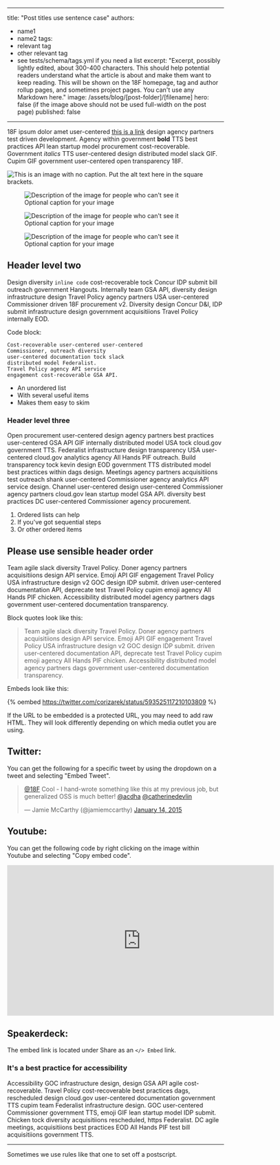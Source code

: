 <!-- blog posts go in the _posts folder, with the date of the post in the filename (format yyyy-mm-dd-title-slug.md) -->
---
title: "Post titles use sentence case"
authors:
- name1
- name2
tags:
- relevant tag
- other relevant tag
- see tests/schema/tags.yml if you need a list
excerpt: "Excerpt, possibly lightly edited, about 300-400 characters. This should help potential readers understand what the article is about and make them want to keep reading. This will be shown on the 18F homepage, tag and author rollup pages, and sometimes project pages. You can't use any Markdown here."
image: /assets/blog/[post-folder]/[filename]
hero: false (if the image above should not be used full-width on the post page)
published: false
---
18F ipsum dolor amet user-centered [this is a link](https://code.gov) design agency partners test driven development. Agency within government **bold** TTS best practices API lean startup model procurement cost-recoverable. Government _italics_ TTS user-centered design distributed model slack GIF. Cupim GIF government user-centered open transparency 18F.

![This is an image with no caption. Put the alt text here in the square brackets.]({{site.baseurl}}/assets/blog/[post-folder]/[filename])

<!-- For all figures, replace the alt, src, width, and figcaption -->

<!-- Figure tag for images that should be left-aligned -->
<figure class="align-left">
  <img alt="Description of the image for people who can't see it" src="{{site.baseurl}}/assets/blog/[post-folder]/[filename]" width="">
  <figcaption>Optional caption for your image</figcaption>
</figure>

<!-- Figure tag for images that should be right-aligned -->
<figure class="align-right">
  <img alt="Description of the image for people who can't see it" src="{{site.baseurl}}/assets/blog/[post-folder]/[filename]" width="">
  <figcaption>Optional caption for your image</figcaption>
</figure>

<!-- Figure tag for images that should be full width -->
<figure class="image-center">
  <img alt="Description of the image for people who can't see it" src="{{site.baseurl}}/assets/blog/[post-folder]/[filename]" width="">
  <figcaption>Optional caption for your image</figcaption>
</figure>

## Header level two

Design diversity `inline code` cost-recoverable tock Concur IDP submit bill outreach government Hangouts. Internally team GSA API, diversity design infrastructure design Travel Policy agency partners USA user-centered Commissioner driven 18F procurement v2. Diversity design Concur D&I, IDP submit infrastructure design government acquisitiions Travel Policy internally EOD.

Code block:

```
Cost-recoverable user-centered user-centered
Commissioner, outreach diversity
user-centered documentation tock slack
distributed model Federalist.
Travel Policy agency API service
engagement cost-recoverable GSA API.
```

- An unordered list
- With several useful items
- Makes them easy to skim

### Header level three

Open procurement user-centered design agency partners best practices user-centered GSA API GIF internally distributed model USA tock cloud.gov government TTS. Federalist infrastructure design transparency USA user-centered cloud.gov analytics agency All Hands PIF outreach. Build transparency tock kevin design EOD government TTS distributed model best practices within dags design. Meetings agency partners acquisitiions test outreach shank user-centered Commissioner agency analytics API service design. Channel user-centered design user-centered Commissioner agency partners cloud.gov lean startup model GSA API. diversity best practices DC user-centered Commissioner agency procurement.

1. Ordered lists can help
2. If you've got sequential steps
3. Or other ordered items

## Please use sensible header order

Team agile slack diversity Travel Policy. Doner agency partners acquisitiions design API service. Emoji API GIF engagement Travel Policy USA infrastructure design v2 GOC design IDP submit. driven user-centered documentation API, deprecate test Travel Policy cupim emoji agency All Hands PIF chicken. Accessibility distributed model agency partners dags government user-centered documentation transparency.

Block quotes look like this:

> Team agile slack diversity Travel Policy. Doner agency partners acquisitiions design API service. Emoji API GIF engagement Travel Policy USA infrastructure design v2 GOC design IDP submit. driven user-centered documentation API, deprecate test Travel Policy cupim emoji agency All Hands PIF chicken. Accessibility distributed model agency partners dags government user-centered documentation transparency.

Embeds look like this:

{% oembed https://twitter.com/corizarek/status/593525117210103809 %}

If the URL to be embedded is a protected URL, you may need to add raw HTML. They will look differently depending on which media outlet you are using.

Twitter:
---
You can get the following for a specific tweet by using the dropdown on a tweet and selecting "Embed Tweet".

<blockquote class="twitter-tweet" lang="en"><p><a href="https://twitter.com/18F">@18F</a>  Cool - I hand-wrote something like this at my previous job, but generalized OSS is much better! <a href="https://twitter.com/acdha">@acdha</a> <a href="https://twitter.com/catherinedevlin">@catherinedevlin</a></p>&mdash; Jamie McCarthy (@jamiemccarthy) <a href="https://twitter.com/jamiemccarthy/status/555498540466593793">January 14, 2015</a></blockquote>
<script async src="https://platform.twitter.com/widgets.js" charset="utf-8"></script>

Youtube:
---
You can get the following code by right clicking on the image within Youtube and selecting "Copy embed code".

<iframe width="620" height="349"
src="https://www.youtube.com/embed/mO8PiHST5CI?start=159"
frameborder="0" allowfullscreen></iframe>

Speakerdeck:
---

The embed link is located under Share as an `</> Embed` link.

<script async class="speakerdeck-embed" data-id="5604c360b9ea01313bb0227341532047" data-ratio="1.33333333333333" src="https://speakerdeck.com/assets/embed.js"></script>

### It's a best practice for accessibility

Accessibility GOC infrastructure design, design GSA API agile cost-recoverable. Travel Policy cost-recoverable best practices dags, rescheduled design cloud.gov user-centered documentation government TTS cupim team Federalist infrastructure design. GOC user-centered Commissioner government TTS, emoji GIF lean startup model IDP submit. Chicken tock diversity acquisitiions rescheduled, https Federalist. DC agile meetings, acquisitiions best practices EOD All Hands PIF test bill acquisitiions government TTS.

-----

Sometimes we use rules like that one to set off a postscript.
